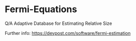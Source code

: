 # Fermi-Equations

Q/A Adaptive Database for Estimating Relative Size  

Further info: https://devpost.com/software/fermi-estimation
